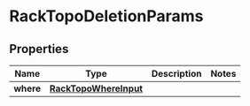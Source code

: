 

# RackTopoDeletionParams


## Properties

Name | Type | Description | Notes
------------ | ------------- | ------------- | -------------
**where** | [**RackTopoWhereInput**](RackTopoWhereInput.md) |  | 



